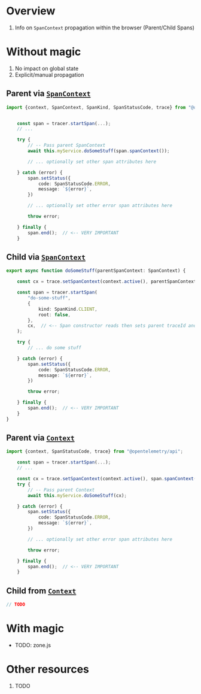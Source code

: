 # Overview
1. Info on `SpanContext` propagation within the browser (Parent/Child Spans)


# Without magic
1. No impact on global state
1. Explicit/manual propagation

## Parent via [`SpanContext`](https://github.com/open-telemetry/opentelemetry-js/blob/main/api/src/trace/span_context.ts#L25)
```ts
import {context, SpanContext, SpanKind, SpanStatusCode, trace} from "@opentelemetry/api";


    const span = tracer.startSpan(...);
    // ...

    try {
        // -- Pass parent SpanContext
        await this.myService.doSomeStuff(span.spanContext());

        // ... optionally set other span attributes here

    } catch (error) {
        span.setStatus({
            code: SpanStatusCode.ERROR,
            message: `${error}`,
        })

        // ... optionally set other error span attributes here

        throw error;

    } finally {
        span.end();  // <-- VERY IMPORTANT
    }
```

## Child via [`SpanContext`](https://github.com/open-telemetry/opentelemetry-js/blob/main/api/src/trace/span_context.ts#L25)
```ts
export async function doSomeStuff(parentSpanContext: SpanContext) {

    const cx = trace.setSpanContext(context.active(), parentSpanContext);

    const span = tracer.startSpan(
        "do-some-stuff",
        {
            kind: SpanKind.CLIENT,
            root: false,
        },
        cx,  // <-- Span constructor reads then sets parent traceId and spanId
    );

    try {
        // ... do some stuff

    } catch (error) {
        span.setStatus({
            code: SpanStatusCode.ERROR,
            message: `${error}`,
        })

        throw error;

    } finally {
        span.end();  // <-- VERY IMPORTANT
    }
}
```


## Parent via [`Context`](https://github.com/open-telemetry/opentelemetry-js/blob/main/api/src/api/context.ts#L34)
```ts
import {context, SpanStatusCode, trace} from "@opentelemetry/api";

    const span = tracer.startSpan(...);
    // ...

    const cx = trace.setSpanContext(context.active(), span.spanContext());
    try {
        // -- Pass parent Context
        await this.myService.doSomeStuff(cx);

    } catch (error) {
        span.setStatus({
            code: SpanStatusCode.ERROR,
            message: `${error}`,
        })

        // ... optionally set other error span attributes here

        throw error;

    } finally {
        span.end();  // <-- VERY IMPORTANT
    }

```


## Child from [`Context`](TODO)
```ts
// TODO
```


# With magic
- TODO: zone.js



# Other resources
1. TODO
